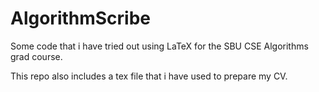 # AlgorithmScribe
Some code that i have tried out using LaTeX for the SBU CSE Algorithms grad course.

This repo also includes a tex file that i have used to prepare my CV.
